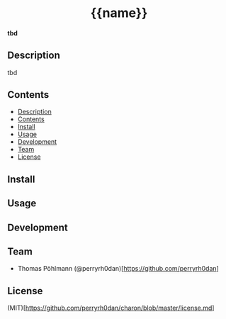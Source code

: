 <h1 align="center">
  {{name}}
</h1>

<h4>
  tbd
</h4>

## Description

tbd

## Contents

- [Description](#description)
- [Contents](#contents)
- [Install](#install)
- [Usage](#usage)
- [Development](#development)
- [Team](#team)
- [License](#license)

## Install

## Usage

## Development

## Team

- Thomas Pöhlmann (@perryrh0dan)[https://github.com/perryrh0dan]

## License

(MIT)[https://github.com/perryrh0dan/charon/blob/master/license.md]
